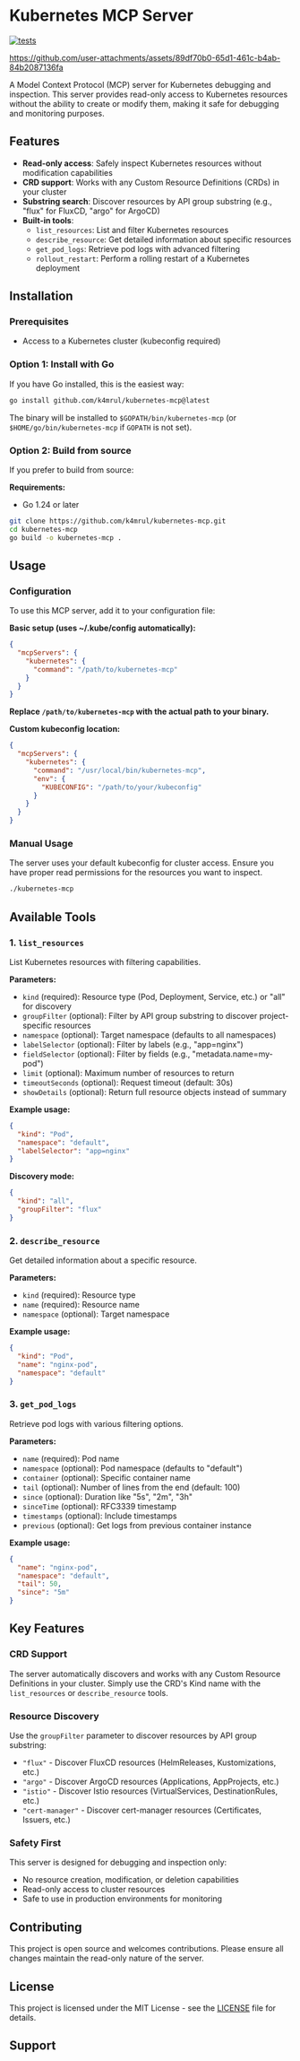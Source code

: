 # Kubernetes MCP Server

[![tests](https://github.com/k4mrul/kubernetes-mcp/actions/workflows/test.yml/badge.svg?branch=main)](https://github.com/k4mrul/kubernetes-mcp/actions/workflows/test.yml)


https://github.com/user-attachments/assets/89df70b0-65d1-461c-b4ab-84b2087136fa


A Model Context Protocol (MCP) server for Kubernetes debugging and inspection. This server provides read-only access to Kubernetes resources without the ability to create or modify them, making it safe for debugging and monitoring purposes.

## Features

- **Read-only access**: Safely inspect Kubernetes resources without modification capabilities
- **CRD support**: Works with any Custom Resource Definitions (CRDs) in your cluster
- **Substring search**: Discover resources by API group substring (e.g., "flux" for FluxCD, "argo" for ArgoCD)
- **Built-in tools**:
  - `list_resources`: List and filter Kubernetes resources
  - `describe_resource`: Get detailed information about specific resources
  - `get_pod_logs`: Retrieve pod logs with advanced filtering
  - `rollout_restart`: Perform a rolling restart of a Kubernetes deployment

## Installation

### Prerequisites

- Access to a Kubernetes cluster (kubeconfig required)

### Option 1: Install with Go

If you have Go installed, this is the easiest way:

```bash
go install github.com/k4mrul/kubernetes-mcp@latest
```

The binary will be installed to `$GOPATH/bin/kubernetes-mcp` (or `$HOME/go/bin/kubernetes-mcp` if `GOPATH` is not set).

### Option 2: Build from source

If you prefer to build from source:

**Requirements:**
- Go 1.24 or later

```bash
git clone https://github.com/k4mrul/kubernetes-mcp.git
cd kubernetes-mcp
go build -o kubernetes-mcp .
```

## Usage

### Configuration

To use this MCP server, add it to your configuration file:

**Basic setup (uses ~/.kube/config automatically):**
```json
{
  "mcpServers": {
    "kubernetes": {
      "command": "/path/to/kubernetes-mcp"
    }
  }
}
```

**Replace `/path/to/kubernetes-mcp` with the actual path to your binary.**

**Custom kubeconfig location:**
```json
{
  "mcpServers": {
    "kubernetes": {
      "command": "/usr/local/bin/kubernetes-mcp",
      "env": {
        "KUBECONFIG": "/path/to/your/kubeconfig"
      }
    }
  }
}
```


### Manual Usage

The server uses your default kubeconfig for cluster access. Ensure you have proper read permissions for the resources you want to inspect.

```bash
./kubernetes-mcp
```

## Available Tools

### 1. `list_resources`

List Kubernetes resources with filtering capabilities.

**Parameters:**
- `kind` (required): Resource type (Pod, Deployment, Service, etc.) or "all" for discovery
- `groupFilter` (optional): Filter by API group substring to discover project-specific resources
- `namespace` (optional): Target namespace (defaults to all namespaces)
- `labelSelector` (optional): Filter by labels (e.g., "app=nginx")
- `fieldSelector` (optional): Filter by fields (e.g., "metadata.name=my-pod")
- `limit` (optional): Maximum number of resources to return
- `timeoutSeconds` (optional): Request timeout (default: 30s)
- `showDetails` (optional): Return full resource objects instead of summary

**Example usage:**
```json
{
  "kind": "Pod",
  "namespace": "default",
  "labelSelector": "app=nginx"
}
```

**Discovery mode:**
```json
{
  "kind": "all",
  "groupFilter": "flux"
}
```

### 2. `describe_resource`

Get detailed information about a specific resource.

**Parameters:**
- `kind` (required): Resource type
- `name` (required): Resource name
- `namespace` (optional): Target namespace

**Example usage:**
```json
{
  "kind": "Pod",
  "name": "nginx-pod",
  "namespace": "default"
}
```

### 3. `get_pod_logs`

Retrieve pod logs with various filtering options.

**Parameters:**
- `name` (required): Pod name
- `namespace` (optional): Pod namespace (defaults to "default")
- `container` (optional): Specific container name
- `tail` (optional): Number of lines from the end (default: 100)
- `since` (optional): Duration like "5s", "2m", "3h"
- `sinceTime` (optional): RFC3339 timestamp
- `timestamps` (optional): Include timestamps
- `previous` (optional): Get logs from previous container instance

**Example usage:**
```json
{
  "name": "nginx-pod",
  "namespace": "default",
  "tail": 50,
  "since": "5m"
}
```

## Key Features

### CRD Support

The server automatically discovers and works with any Custom Resource Definitions in your cluster. Simply use the CRD's Kind name with the `list_resources` or `describe_resource` tools.

### Resource Discovery

Use the `groupFilter` parameter to discover resources by API group substring:

- `"flux"` - Discover FluxCD resources (HelmReleases, Kustomizations, etc.)
- `"argo"` - Discover ArgoCD resources (Applications, AppProjects, etc.)
- `"istio"` - Discover Istio resources (VirtualServices, DestinationRules, etc.)
- `"cert-manager"` - Discover cert-manager resources (Certificates, Issuers, etc.)

### Safety First

This server is designed for debugging and inspection only:
- No resource creation, modification, or deletion capabilities
- Read-only access to cluster resources
- Safe to use in production environments for monitoring

## Contributing

This project is open source and welcomes contributions. Please ensure all changes maintain the read-only nature of the server.

## License

This project is licensed under the MIT License - see the [LICENSE](LICENSE) file for details.

## Support
